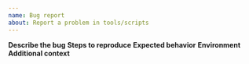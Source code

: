 ```yaml
---
name: Bug report
about: Report a problem in tools/scripts
---
```


**Describe the bug**
**Steps to reproduce**
**Expected behavior**
**Environment**
**Additional context**
